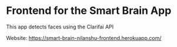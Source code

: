 # Frontend for the Smart Brain App

This app detects faces using the Clarifai API

Website: https://smart-brain-nilanshu-frontend.herokuapp.com/